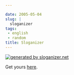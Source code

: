 ```yaml
---

date: 2005-05-04
slug: |
  sloganizer
tags:
 - english
 - random
title: Sloganizer
---
```


[![generated by
sloganizer.net](http://www.sloganizer.net/en/style4,Journal-spc-of-spc-an-spc-Open-spc-Sourcee.png)](http://www.sloganizer.net/en/)

Get yours [here](http://www.sloganizer.net/en/imagegenerator.php).
